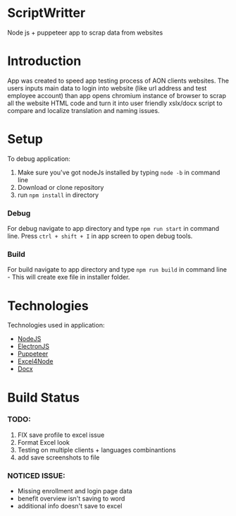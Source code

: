 # ScriptWritter
Node js + puppeteer app to scrap data from websites

# Introduction
App was created to speed app testing process of AON clients websites. The users inputs main data to login into website (like url address and test employee account) than app opens chromium instance of browser to scrap all the website HTML code and turn it into user friendly xslx/docx script to compare and localize translation and naming issues.

# Setup
To debug application:
1. Make sure you've got nodeJs installed by typing `node -b` in command line
2. Download or clone repository
3. run `npm install` in directory 

### Debug
For debug navigate to app directory and type `npm run start` in command line.
Press `ctrl + shift + I` in app screen to open debug tools.

### Build
For build navigate to app directory and type `npm run build` in command line - This will create exe file in installer folder.

# Technologies
Technologies used in application:
- [NodeJS](https://nodejs.org/en/)
- [ElectronJS](https://www.electronjs.org/)
- [Puppeteer](https://pptr.dev/)
- [Excel4Node](https://www.npmjs.com/package/excel4node)
- [Docx](https://www.npmjs.com/package/docx)

# Build Status

### TODO:
1. FIX save profile to excel issue
2. Format Excel look
3. Testing on multiple clients + languages combinantions
4. add save screenshots to file

### NOTICED ISSUE:
* Missing enrollment and login page data
* benefit overview isn't saving to word
* additional info doesn't save to excel
